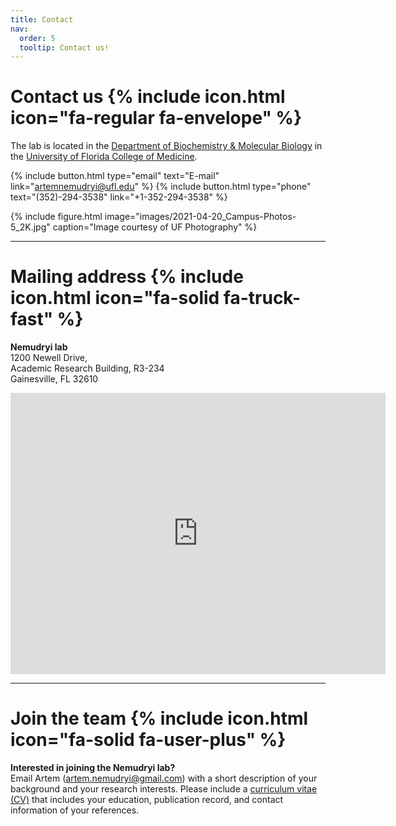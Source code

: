 ```yaml
---
title: Contact
nav:
  order: 5
  tooltip: Contact us!
---
```


# Contact us {% include icon.html icon="fa-regular fa-envelope" %}


The lab is located in the [Department of Biochemistry & Molecular Biology](https://biochem.med.ufl.edu) in the [University of Florida College of Medicine](https://med.ufl.edu).


{%
  include button.html
  type="email"
  text="E-mail"
  link="artemnemudryi@ufl.edu"
%}
{%
  include button.html
  type="phone"
  text="(352)-294-3538"
  link="+1-352-294-3538"
%}


{%
  include figure.html
  image="images/2021-04-20_Campus-Photos-5_2K.jpg"
  caption="Image courtesy of UF Photography"
%}




<hr>


# Mailing address  {% include icon.html icon="fa-solid fa-truck-fast" %}

**Nemudryi lab**<br>
1200 Newell Drive,<br>
Academic Research Building, R3-234<br>
Gainesville, FL 32610


<iframe src="https://www.google.com/maps/embed?pb=!1m18!1m12!1m3!1d1243.1342881912303!2d-82.34467304913134!3d29.641242640555358!2m3!1f0!2f0!3f0!3m2!1i1024!2i768!4f13.1!3m3!1m2!1s0x88e8a39e46823e1d%3A0xa41e264426f835ce!2sUF%20Academic%20Research%20Building%20College%20Of%20Medicine!5e0!3m2!1sen!2sus!4v1713287564714!5m2!1sen!2sus" width="600" height="450" style="border:0;" allowfullscreen="" loading="lazy" referrerpolicy="no-referrer-when-downgrade"></iframe>
<br>

<hr>

# Join the team {% include icon.html icon="fa-solid fa-user-plus" %}

**Interested in joining the Nemudryi lab?** <br> Email Artem ([artem.nemudryi@gmail.com](mailto:artem.nemudryi@gmail.com)) with a short description of your background and your research interests. Please include a [curriculum vitae (CV)](https://hwpi.harvard.edu/files/ocs/files/gsas-cvs-and-cover-letters.pdf) that includes your education, publication record, and contact information of your references.






